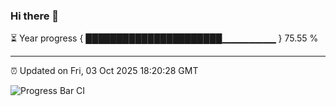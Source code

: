 ### Hi there 👋

⏳ Year progress { ██████████████████████▁▁▁▁▁▁▁▁ } 75.55 %

---

⏰ Updated on Fri, 03 Oct 2025 18:20:28 GMT

![Progress Bar CI](https://github.com/liununu/liununu/workflows/Progress%20Bar%20CI/badge.svg)
